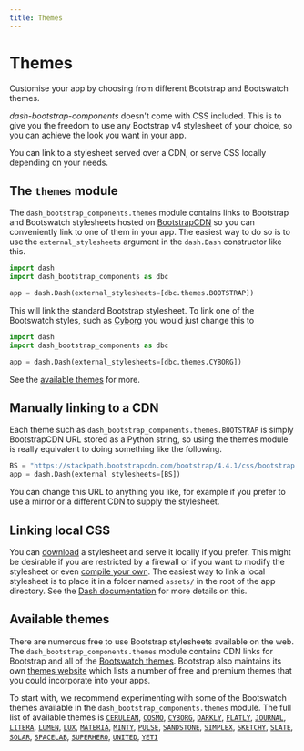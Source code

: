```yaml
---
title: Themes
---
```


# Themes

<p class="lead">Customise your app by choosing from different Bootstrap and Bootswatch themes.</p>

_dash-bootstrap-components_ doesn't come with CSS included. This is to give you the freedom to use any Bootstrap v4 stylesheet of your choice, so you can achieve the look you want in your app.

You can link to a stylesheet served over a CDN, or serve CSS locally depending on your needs.

## The `themes` module

The `dash_bootstrap_components.themes` module contains links to Bootstrap and Bootswatch stylesheets hosted on [BootstrapCDN][bootstrapcdn] so you can conveniently link to one of them in your app. The easiest way to do so is to use the `external_stylesheets` argument in the `dash.Dash` constructor like this.

```python
import dash
import dash_bootstrap_components as dbc

app = dash.Dash(external_stylesheets=[dbc.themes.BOOTSTRAP])
```

This will link the standard Bootstrap stylesheet. To link one of the Bootswatch styles, such as [Cyborg][bootswatch-cyborg] you would just change this to

```python
import dash
import dash_bootstrap_components as dbc

app = dash.Dash(external_stylesheets=[dbc.themes.CYBORG])
```

See the [available themes](#available-themes) for more.

## Manually linking to a CDN

Each theme such as `dash_bootstrap_components.themes.BOOTSTRAP` is simply BootstrapCDN URL stored as a Python string, so using the themes module is really equivalent to doing something like the following.

```python
BS = "https://stackpath.bootstrapcdn.com/bootstrap/4.4.1/css/bootstrap.min.css"
app = dash.Dash(external_stylesheets=[BS])
```

You can change this URL to anything you like, for example if you prefer to use a mirror or a different CDN to supply the stylesheet.

## Linking local CSS

You can [download][bootstrap-download] a stylesheet and serve it locally if you prefer. This might be desirable if you are restricted by a firewall or if you want to modify the stylesheet or even [compile your own][bootstrap-compile]. The easiest way to link a local stylesheet is to place it in a folder named `assets/` in the root of the app directory. See the [Dash documentation][dash-docs-external] for more details on this.

<h2 id="available-themes">Available themes</h2>

There are numerous free to use Bootstrap stylesheets available on the web. The `dash_bootstrap_components.themes` module contains CDN links for Bootstrap and all of the [Bootswatch themes][bootswatch-themes]. Bootstrap also maintains its own [themes website][bootstrap-themes] which lists a number of free and premium themes that you could incorporate into your apps.

To start with, we recommend experimenting with some of the Bootswatch themes available in the `dash_bootstrap_components.themes` module. The full list of available themes is [`CERULEAN`](https://bootswatch.com/cerulean/), [`COSMO`](https://bootswatch.com/cosmo/), [`CYBORG`](https://bootswatch.com/cyborg/), [`DARKLY`](https://bootswatch.com/darkly/), [`FLATLY`](https://bootswatch.com/flatly/), [`JOURNAL`](https://bootswatch.com/journal/), [`LITERA`](https://bootswatch.com/litera/), [`LUMEN`](https://bootswatch.com/lumen/), [`LUX`](https://bootswatch.com/lux/), [`MATERIA`](https://bootswatch.com/materia/), [`MINTY`](https://bootswatch.com/minty/), [`PULSE`](https://bootswatch.com/pulse/), [`SANDSTONE`](https://bootswatch.com/sandstone/), [`SIMPLEX`](https://bootswatch.com/simplex/), [`SKETCHY`](https://bootswatch.com/sketchy/), [`SLATE`](https://bootswatch.com/slate/), [`SOLAR`](https://bootswatch.com/solar/), [`SPACELAB`](https://bootswatch.com/spacelab/), [`SUPERHERO`](https://bootswatch.com/superhero/), [`UNITED`](https://bootswatch.com/united/), [`YETI`](https://bootswatch.com/yeti/)

[dash-docs-external]: https:/dash.plot.ly/external-resources/
[bootstrapcdn]: https://www.bootstrapcdn.com/
[bootstrap]:https://getbootstrap.com/
[bootstrap-download]: https://getbootstrap.com/docs/4.4/getting-started/download/
[bootstrap-compile]: https://getbootstrap.com/docs/4.4/getting-started/theming/
[bootstrap-themes]: https://themes.getbootstrap.com/
[bootswatch]: https://bootswatch.com/
[bootswatch-cyborg]: https://bootswatch.com/cyborg/
[bootswatch-themes]: https://www.bootstrapcdn.com/bootswatch/
